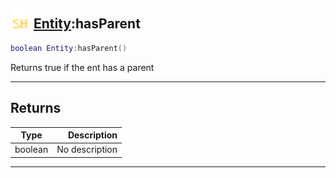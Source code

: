 ## <img src="../../.gitbook/assets/shared.png" width="32" height="32" /> [Entity](../entity/README.md):hasParent

```lua
boolean Entity:hasParent()
```

Returns true if the ent has a parent<br>

-----------------
## Returns

| Type   | Description |
| ------ | ----------: |
| boolean | No description |


--------